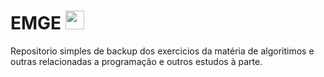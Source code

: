 # EMGE <img src="http://emge.edu.br/wp-content/uploads/2017/11/favicon.png" width="30" height="30">

Repositorio simples de backup dos exercicios da matéria de algoritimos e outras relacionadas a programação e outros estudos à parte.
